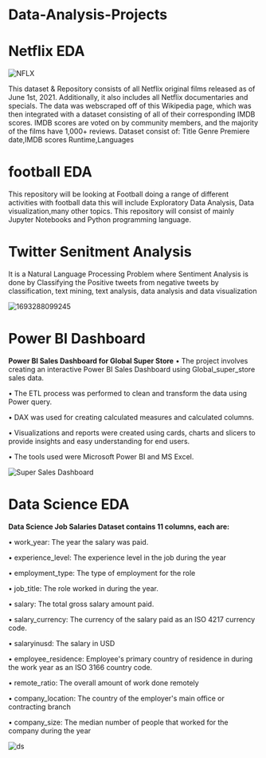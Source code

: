 # Data-Analysis-Projects
# Netflix EDA 

![NFLX](https://github.com/soham7998/Data-Analysis-Projects/assets/112894790/3b070b75-8717-4133-bed6-fdf62fd6a790)

This dataset & Repository consists of all Netflix original films released as of June 1st, 2021. Additionally, it also includes all Netflix documentaries and specials. The data was webscraped off of this Wikipedia page, which was then integrated with a dataset consisting of all of their corresponding IMDB scores. IMDB scores are voted on by community members, and the majority of the films have 1,000+ reviews.
Dataset consist of:
Title
Genre
Premiere date,IMDB scores
Runtime,Languages

# football EDA
This repository will be looking at Football doing a range of different activities with football data this will include Exploratory Data Analysis, Data visualization,many other topics. This repository will consist of mainly Jupyter Notebooks and Python programming language.

# Twitter Senitment Analysis
It is a Natural Language Processing Problem where Sentiment Analysis is done by Classifying the Positive tweets from negative tweets by classification, text mining, text analysis, data analysis and data visualization

![1693288099245](https://github.com/soham7998/Data-Analysis-Projects/assets/112894790/594eca24-9c82-4a95-8642-c283d2155d71)

# Power BI Dashboard 
**Power BI Sales Dashboard for Global Super Store**
• The project involves creating an interactive Power BI Sales Dashboard using Global_super_store sales data.

• The ETL process was performed to clean and transform the data using Power query.

• DAX was used for creating calculated measures and calculated columns.

• Visualizations and reports were created using cards, charts and slicers to provide insights and easy understanding for end users.

• The tools used were Microsoft Power BI and MS Excel.

![Super Sales Dashboard](https://github.com/soham7998/Data-Analysis-Projects/assets/112894790/ebb4f8e1-e1d2-4ee8-a70f-7c40c9aa1e49)

# Data Science EDA 

**Data Science Job Salaries Dataset contains 11 columns, each are:**

• work_year: The year the salary was paid.

• experience_level: The experience level in the job during the year

• employment_type: The type of employment for the role

• job_title: The role worked in during the year.

• salary: The total gross salary amount paid.

• salary_currency: The currency of the salary paid as an ISO 4217 currency code.
 
• salaryinusd: The salary in USD

• employee_residence: Employee's primary country of residence in during the work year as an ISO 3166 country code.

• remote_ratio: The overall amount of work done remotely

• company_location: The country of the employer's main office or contracting branch

• company_size: The median number of people that worked for the company during the year

![ds](https://github.com/soham7998/Data-Analysis-Projects/assets/112894790/fd6cf30d-5895-441b-b555-a5ab5a4fab3f)

